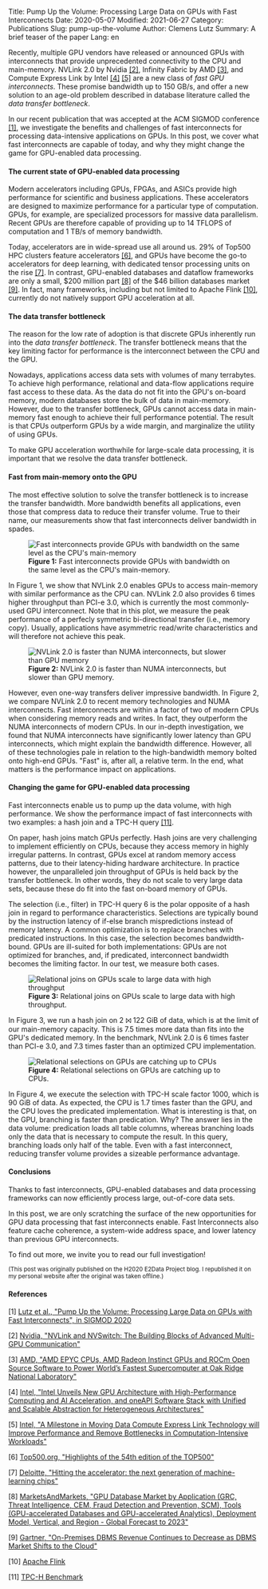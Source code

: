 Title: Pump Up the Volume: Processing Large Data on GPUs with Fast Interconnects
Date: 2020-05-07
Modified: 2021-06-27
Category: Publications
Slug: pump-up-the-volume
Author: Clemens Lutz
Summary: A brief teaser of the paper
Lang: en

Recently, multiple GPU vendors have released or announced GPUs with
interconnects that provide unprecedented connectivity to the CPU and
main-memory.  NVLink 2.0 by Nvidia [[2]](#2), Infinity Fabric by AMD [[3]](#3),
and Compute Express Link by Intel [[4]](#4) [[5]](#5) are a new class of *fast
GPU interconnects*.  These promise bandwidth up to 150 GB/s, and offer a new
solution to an age-old problem described in database literature called the
*data transfer bottleneck*.

In our recent publication that was accepted at the ACM SIGMOD conference
[[1]](#1), we investigate the benefits and challenges of fast interconnects for
processing data-intensive applications on GPUs.  In this post, we cover what
fast interconnects are capable of today, and why they might change the game for
GPU-enabled data processing.

#### The current state of GPU-enabled data processing

Modern accelerators including GPUs, FPGAs, and ASICs provide high performance
for scientific and business applications.  These accelerators are designed to
    maximize performance for a particular type of computation. GPUs, for
    example, are specialized processors for massive data parallelism. Recent
    GPUs are therefore capable of providing up to 14 TFLOPS of computation and
    1 TB/s of memory bandwidth.

Today, accelerators are in wide-spread use all around us.  29% of Top500 HPC
clusters feature accelerators [[6]](#6), and GPUs have become the go-to
accelerators for deep learning, with dedicated tensor processing units on the
rise [[7]](#7).  In contrast, GPU-enabled databases and dataflow frameworks are
only a small, $200 million part [[8]](#8) of the $46 billion databases market
[[9]](#9).  In fact, many frameworks, including but not limited to Apache Flink
[[10]](#10), currently do not natively support GPU
acceleration at all.

#### The data transfer bottleneck

The reason for the low rate of adoption is that discrete GPUs inherently run
into the *data transfer bottleneck*.  The transfer bottleneck means that the
key limiting factor for performance is the interconnect between the CPU and the
GPU.

Nowadays, applications access data sets with volumes of many terrabytes.  To
achieve high performance, relational and data-flow applications require fast
access to these data.  As the data do not fit into the GPU's on-board memory,
modern databases store the bulk of data in main-memory.  However, due to the
transfer bottleneck, GPUs cannot access data in main-memory fast enough to
achieve their full performance potential.  The result is that CPUs outperform
GPUs by a wide margin, and marginalize the utility of using GPUs.

To make GPU acceleration worthwhile for large-scale data processing, it is
important that we resolve the data transfer bottleneck.

#### Fast from main-memory onto the GPU

The most effective solution to solve the transfer bottleneck is to increase the
transfer bandwidth.  More bandwidth benefits all applications, even those that
compress data to reduce their transfer volume.  True to their name, our
measurements show that fast interconnects deliver bandwidth in spades.

<figure>
<img src="{attach}bandwidth_comparison.svg" class="img-responsive img-thumbnail
center-block" alt="Fast interconnects provide GPUs with bandwidth on the same
level as the CPU's main-memory" />

<figcaption class="text-center">
<b>Figure 1:</b> Fast interconnects provide GPUs with bandwidth on the same
level as the CPU's main-memory.
</figcaption>
</figure>

In Figure 1, we show that NVLink 2.0 enables GPUs to access main-memory with
similar performance as the CPU can.  NVLink 2.0 also provides 6 times higher
throughput than PCI-e 3.0, which is currently the most commonly-used GPU
interconnect.  Note that in this plot, we measure the peak performance of a
perfecly symmetric bi-directional transfer (i.e., memory copy).  Usually,
applications have asymmetric read/write characteristics and will therefore not
achieve this peak.

<figure>
<img src="{attach}bandwidth.svg" class="img-responsive img-thumbnail
center-block" alt="NVLink 2.0 is faster than NUMA interconnects, but slower
than GPU memory" />

<figcaption class="text-center">
<b>Figure 2:</b> NVLink 2.0 is faster than NUMA interconnects, but slower than
GPU memory.
</figcaption>
</figure>

However, even one-way transfers deliver impressive bandwidth.  In Figure 2, we
compare NVLink 2.0 to recent memory technologies and NUMA interconnects.  Fast
interconnects are within a factor of two of modern CPUs when considering memory
reads and writes.  In fact, they outperform the NUMA interconnects of modern
CPUs.  In our in-depth investigation, we found that NUMA interconnects have
significantly lower latency than GPU interconnects, which might explain the
bandwidth difference.  However, all of these technologies pale in relation to
the high-bandwidth memory bolted onto high-end GPUs.  "Fast" is, after all, a
relative term.  In the end, what matters is the performance impact on
applications.

#### Changing the game for GPU-enabled data processing

Fast interconnects enable us to pump up the data volume, with high performance.
We show the performance impact of fast interconnects with two examples: a hash
join and a TPC-H query [[11]](#11).

On paper, hash joins match GPUs perfectly.  Hash joins are very challenging to
implement efficiently on CPUs, because they access memory in highly irregular
patterns.  In contrast, GPUs excel at random memory access patterns, due to
their latency-hiding hardware architecture.  In practice however, the
unparalleled join throughput of GPUs is held back by the transfer bottleneck.
In other words, they do not scale to very large data sets, because these do fit
into the fast on-board memory of GPUs.

The selection (i.e., filter) in TPC-H query 6 is the polar opposite of a hash
join in regard to performance characteristics.  Selections are typically bound
by the instruction latency of if-else branch mispredictions instead of memory
latency.  A common optimization is to replace branches with predicated
instructions.  In this case, the selection becomes bandwidth-bound.  GPUs are
ill-suited for both implementations: GPUs are not optimized for branches, and,
if predicated, interconnect bandwidth becomes the limiting factor.  In our
    test, we measure both cases.

<figure>
<img src="{attach}probe_throughput.svg" class="img-responsive img-thumbnail
center-block" alt="Relational joins on GPUs scale to large data with high
throughput" />

<figcaption class="text-center">
<b>Figure 3:</b> Relational joins on GPUs scale to large data with high
throughput.
</figcaption>
</figure>

In Figure 3, we run a hash join on 2 &#x2a1d; 122 GiB of data, which is at the
limit of our main-memory capacity.  This is 7.5 times more data than fits into
the GPU's dedicated memory.  In the benchmark, NVLink 2.0 is 6 times faster
than PCI-e 3.0, and 7.3 times faster than an optimized CPU implementation.

<figure>
<img src="{attach}tpch_q6.svg" class="img-responsive img-thumbnail
center-block" alt="Relational selections on GPUs are catching up to CPUs" />

<figcaption class="text-center">
<b>Figure 4:</b> Relational selections on GPUs are catching up to CPUs.
</figcaption>
</figure>

In Figure 4, we execute the selection with TPC-H scale factor 1000, which is 90
GiB of data.  As expected, the CPU is 1.7 times faster than the GPU, and the
CPU loves the predicated implementation.  What is interesting is that, on the
GPU, branching is faster than predication.  Why?  The answer lies in the data
volume: predication loads all table columns, whereas branching loads only the
data that is necessary to compute the result.  In this query, branching loads
only half of the table.  Even with a fast interconnect, reducing transfer
volume provides a sizeable performance advantage.

#### Conclusions

Thanks to fast interconnects, GPU-enabled databases and data processing
frameworks can now efficiently process large, out-of-core data sets.

In this post, we are only scratching the surface of the new opportunities for
GPU data processing that fast interconnects enable.  Fast Interconnects also
feature cache coherence, a system-wide address space, and lower latency than
previous GPU interconnects.

To find out more, we invite you to read our full investigation!

<small>(This post was originally published on the H2020 E2Data Project blog. I
republished it on my personal website after the original was taken
offline.)</small>

#### References

<a id="1"> \[1\] [Lutz et al., "Pump Up the Volume: Processing Large Data on GPUs with Fast Interconnects", in SIGMOD 2020](https://www.clemenslutz.com/pdfs/sigmod_2020_processing_large_data_on_gpus_with_fast_interconnects.pdf)

<a id="2"> \[2\] [Nvidia, "NVLink and NVSwitch: The Building Blocks of Advanced Multi-GPU Communication"](https://www.nvidia.com/en-us/data-center/nvlink/)

<a id="3"> \[3\] [AMD, "AMD EPYC CPUs, AMD Radeon Instinct GPUs and ROCm Open Source Software to Power World’s Fastest Supercomputer at Oak Ridge National Laboratory"](https://www.amd.com/en/press-releases/2019-05-07-amd-epyc-cpus-radeon-instinct-gpus-and-rocm-open-source-software-to-power)

<a id="4"> \[4\] [Intel, "Intel Unveils New GPU Architecture with High-Performance Computing and AI Acceleration, and oneAPI Software Stack with Unified and Scalable Abstraction for Heterogeneous Architectures"](https://newsroom.intel.com/news-releases/intel-unveils-new-gpu-architecture-optimized-for-hpc-ai-oneapi/)

<a id="5"> \[5\] [Intel, "A Milestone in Moving Data Compute Express Link Technology will Improve Performance and Remove Bottlenecks in Computation-Intensive Workloads"](https://newsroom.intel.com/editorials/milestone-moving-data)

<a id="6"> \[6\] [Top500.org, "Highlights of the 54th edition of the TOP500"](https://www.top500.org/lists/2019/11/highs/)

<a id="7"> \[7\] [Deloitte, "Hitting the accelerator: the next generation of machine-learning chips"](https://www2.deloitte.com/content/dam/Deloitte/global/Images/infographics/technologymediatelecommunications/gx-deloitte-tmt-2018-nextgen-machine-learning-report.pdf)

<a id="8"> \[8\] [MarketsAndMarkets, "GPU Database Market by Application (GRC, Threat Intelligence, CEM, Fraud Detection and Prevention, SCM), Tools (GPU-accelerated Databases and GPU-accelerated Analytics), Deployment Model, Vertical, and Region - Global Forecast to 2023"](https://www.marketsandmarkets.com/Market-Reports/gpu-database-market-259046335.html)

<a id="9"> \[9\] [Gartner, "On-Premises DBMS Revenue Continues to Decrease as DBMS Market Shifts to the Cloud"](https://www.gartner.com/en/newsroom/press-releases/2019-07-01-gartner-says-the-future-of-the-database-market-is-the)

<a id="10"> \[10\] [Apache Flink](https://flink.apache.org/)

<a id="11"> \[11\] [TPC-H Benchmark](http://www.tpc.org/tpch/)

